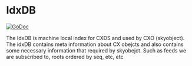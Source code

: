 IdxDB
=====

[![GoDoc](https://godoc.org/github.com/skycoin/cxo/data/idxdb?status.svg)](https://godoc.org/github.com/skycoin/cxo/data/idxdb)


The IdxDB is machine local index for CXDS and used by CXO (skyobject).
The idxDB contains meta information about CX obejcts and also contains
some necessary information that required by skyobejct. Such as feeds we
are subscribed to, roots ordered by seq, etc, etc
